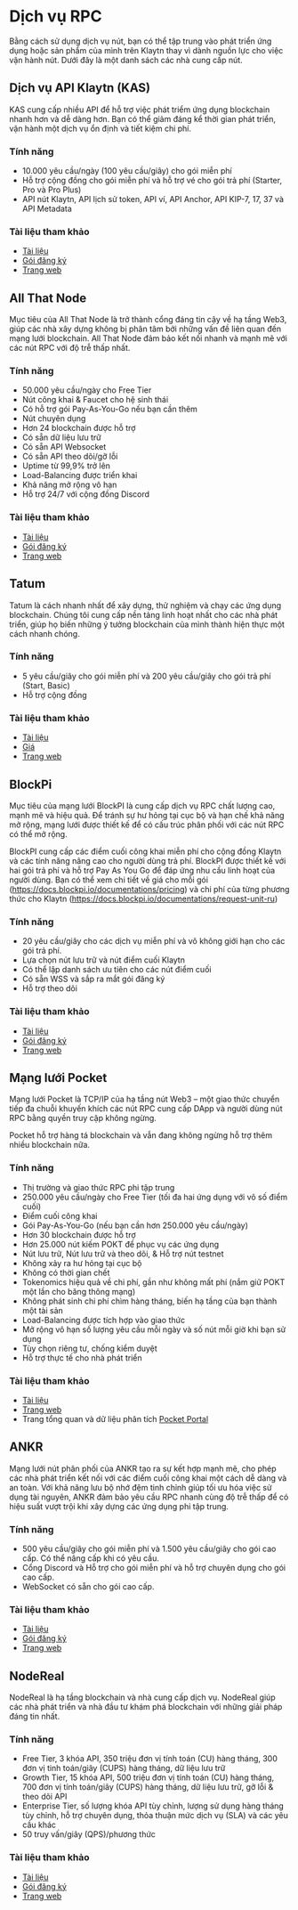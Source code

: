 # Dịch vụ RPC

Bằng cách sử dụng dịch vụ nút, bạn có thể tập trung vào phát triển ứng dụng hoặc sản phẩm của mình trên Klaytn thay vì dành nguồn lực cho việc vận hành nút. Dưới đây là một danh sách các nhà cung cấp nút.

## Dịch vụ API Klaytn (KAS)

KAS cung cấp nhiều API để hỗ trợ việc phát triểm ứng dụng blockchain nhanh hơn và dễ dàng hơn. Bạn có thể giảm đáng kể thời gian phát triển, vận hành một dịch vụ ổn định và tiết kiệm chi phí.

### Tính năng

* 10.000 yêu cầu/ngày (100 yêu cầu/giây) cho gói miễn phí
* Hỗ trợ cộng đồng cho gói miễn phí và hỗ trợ vé cho gói trả phí (Starter, Pro và Pro Plus)
* API nút Klaytn, API lịch sử token, API ví, API Anchor, API KIP-7, 17, 37 và API Metadata

### Tài liệu tham khảo

* [Tài liệu](https://www.klaytnapi.com/en/resource/docs/readme)
* [Gói đăng ký](https://www.klaytnapi.com/en/landing/pricings)
* [Trang web](https://www.klaytnapi.com/en/landing/main)

## All That Node

Mục tiêu của All That Node là trở thành cổng đáng tin cậy về hạ tầng Web3, giúp các nhà xây dựng không bị phân tâm bởi những vấn đề liên quan đến mạng lưới blockchain. All That Node đảm bảo kết nối nhanh và mạnh mẽ với các nút RPC với độ trễ thấp nhất.

### Tính năng

- 50.000 yêu cầu/ngày cho Free Tier
- Nút công khai & Faucet cho hệ sinh thái
- Có hỗ trợ gói Pay-As-You-Go nếu bạn cần thêm
- Nút chuyên dụng
- Hơn 24 blockchain được hỗ trợ
- Có sẵn dữ liệu lưu trữ
- Có sẵn API Websocket
- Có sẵn API theo dõi/gỡ lỗi
- Uptime từ 99,9% trở lên
- Load-Balancing được triển khai
- Khả năng mở rộng vô hạn
- Hỗ trợ 24/7 với cộng đồng Discord

### **Tài liệu tham khảo**

- [Tài liệu](https://docs.allthatnode.com/)
- [Gói đăng ký](https://www.allthatnode.com/pricing.dsrv)
- [Trang web](https://www.allthatnode.com/main.dsrv)

## Tatum

Tatum là cách nhanh nhất để xây dựng, thử nghiệm và chạy các ứng dụng blockchain. Chúng tôi cung cấp nền tảng linh hoạt nhất cho các nhà phát triển, giúp họ biến những ý tưởng blockchain của mình thành hiện thực một cách nhanh chóng.

### Tính năng

* 5 yêu cầu/giây cho gói miễn phí và 200 yêu cầu/giây cho gói trả phí (Start, Basic)
* Hỗ trợ cộng đồng

### Tài liệu tham khảo

* [Tài liệu](https://apidoc.tatum.io/tag/Klaytn?\_gl=1\*1dhfv8u\*\_ga\*MzY5NDMyNzg5LjE2NDQ1NTk1MzA.\*\_ga\_BH6F6RKJW6\*MTY2MjAxNDQ0OS4xNy4xLjE2NjIwMTQ2MTQuMjQuMC4w)
* [Giá](https://tatum.io/pricing)
* [Trang web](https://tatum.io/)

## BlockPi

Mục tiêu của mạng lưới BlockPI là cung cấp dịch vụ RPC chất lượng cao, mạnh mẽ và hiệu quả. Để tránh sự hư hỏng tại cục bộ và hạn chế khả năng mở rộng, mạng lưới được thiết kế để có cấu trúc phân phối với các nút RPC có thể mở rộng.

BlockPI cung cấp các điểm cuối công khai miễn phí cho cộng đồng Klaytn và các tính năng nâng cao cho người dùng trả phí.  BlockPI được thiết kế với hai gói trả phí và hỗ trợ Pay As You Go để đáp ứng nhu cầu linh hoạt của người dùng. Bạn có thể xem chi tiết về giá cho mỗi gói (https://docs.blockpi.io/documentations/pricing) và chi phí của từng phương thức cho Klaytn (https://docs.blockpi.io/documentations/request-unit-ru)

### Tính năng

* 20 yêu cầu/giây cho các dịch vụ miễn phí và vô không giới hạn cho các gói trả phí.
* Lựa chọn nút lưu trữ và nút điểm cuối Klaytn
* Có thể lập danh sách ưu tiên cho các nút điểm cuối
* Có sẵn WSS và sắp ra mắt gói đăng ký
* Hỗ trợ theo dõi

### Tài liệu tham khảo

* [Tài liệu](https://docs.blockpi.io/)
* [Gói đăng ký](https://dashboard.blockpi.io/wallet/overview)
* [Trang web](https://blockpi.io/)

## Mạng lưới Pocket

Mạng lưới Pocket là TCP/IP của hạ tầng nút Web3 – một giao thức chuyển tiếp đa chuỗi khuyến khích các nút RPC cung cấp DApp và người dùng nút RPC bằng quyền truy cập không ngừng.

Pocket hỗ trợ hàng tá blockchain và vẫn đang không ngừng hỗ trợ thêm nhiều blockchain nữa.

### Tính năng

* Thị trường và giao thức RPC phi tập trung
* 250.000 yêu cầu/ngày cho Free Tier (tối đa hai ứng dụng với vô số điểm cuối)
* Điểm cuối công khai
* Gói Pay-As-You-Go (nếu bạn cần hơn 250.000 yêu cầu/ngày)
* Hơn 30 blockchain được hỗ trợ
* Hơn 25.000 nút kiếm POKT để phục vụ các ứng dụng
* Nút lưu trữ, Nút lưu trữ và theo dõi, & Hỗ trợ nút testnet
* Không xảy ra hư hỏng tại cục bộ
* Không có thời gian chết
* Tokenomics hiệu quả về chi phí, gần như không mất phí (nắm giữ POKT một lần cho băng thông mạng)
* Không phát sinh chi phí chìm hàng tháng, biến hạ tầng của bạn thành một tài sản
* Load-Balancing được tích hợp vào giao thức
* Mở rộng vô hạn số lượng yêu cầu mỗi ngày và số nút mỗi giờ khi bạn sử dụng
* Tùy chọn riêng tư, chống kiểm duyệt
* Hỗ trợ thực tế cho nhà phát triển

### Tài liệu tham khảo

* [Tài liệu](https://docs.pokt.network/api-docs/klaytn-evm/#/)
* [Trang web](https://docs.pokt.network/)
* Trang tổng quan và dữ liệu phân tích [Pocket Portal](https://bit.ly/ETHorg\_POKTportal)

## ANKR

Mạng lưới nút phân phối của ANKR tạo ra sự kết hợp mạnh mẽ, cho phép các nhà phát triển kết nối với các điểm cuối công khai một cách dễ dàng và an toàn. Với khả năng lưu bộ nhớ đệm tinh chỉnh giúp tối ưu hóa việc sử dụng tài nguyên, ANKR đảm bảo yêu cầu RPC nhanh cùng độ trễ thấp để có hiệu suất vượt trội khi xây dựng các ứng dụng phi tập trung.

### Tính năng

* 500 yêu cầu/giây cho gói miễn phí và 1.500 yêu cầu/giây cho gói cao cấp. Có thể nâng cấp khi có yêu cầu.
* Cổng Discord và Hỗ trợ cho gói miễn phí và hỗ trợ chuyên dụng cho gói cao cấp.
* WebSocket có sẵn cho gói cao cấp.

### Tài liệu tham khảo

* [Tài liệu](https://www.ankr.com/docs/build-blockchain/overview)
* [Gói đăng ký](https://www.ankr.com/rpc/pricing/)
* [Trang web](https://www.ankr.com/rpc/)

## NodeReal

NodeReal là hạ tầng blockchain và nhà cung cấp dịch vụ. NodeReal giúp các nhà phát triển và nhà đầu tư khám phá blockchain với những giải pháp đáng tin nhất.

### Tính năng

- Free Tier, 3 khóa API, 350 triệu đơn vị tính toán (CU) hàng tháng, 300 đơn vị tinh toán/giây (CUPS) hàng tháng, dữ liệu lưu trữ
- Growth Tier, 15 khóa API, 500 triệu đơn vị tính toán (CU) hàng tháng, 700 đơn vị tính toán/giây (CUPS) hàng tháng, dữ liệu lưu trữ, gỡ lỗi & theo dõi API
- Enterprise Tier, số lượng khóa API tùy chỉnh, lượng sử dụng hàng tháng tùy chỉnh, hỗ trợ chuyên dụng, thỏa thuận mức dịch vụ (SLA) và các yêu cầu khác
- 50 truy vấn/giây (QPS)/phương thức

### Tài liệu tham khảo

* [Tài liệu](https://docs.nodereal.io/docs/getting-started)
* [Gói đăng ký](https://nodereal.io/api-marketplace/klaytn-rpc)
* [Trang web](https://nodereal.io)
